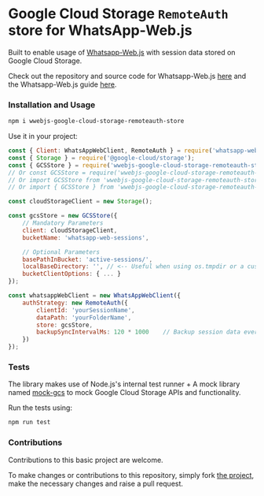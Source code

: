 # Google Cloud Storage `RemoteAuth` store for WhatsApp-Web.js

Built to enable usage of [Whatsapp-Web.js](https://wwebjs.dev/) with session data stored on Google Cloud Storage.

Check out the repository and source code for Whatsapp-Web.js [here](https://github.com/pedroslopez/whatsapp-web.js) and the Whatsapp-Web.js guide [here]().

### Installation and Usage

```bash
npm i wwebjs-google-cloud-storage-remoteauth-store
```

Use it in your project:

```js
const { Client: WhatsAppWebClient, RemoteAuth } = require('whatsapp-web.js');
const { Storage } = require('@google-cloud/storage');
const { GCSStore } = require('wwebjs-google-cloud-storage-remoteauth-store');
// Or const GCSStore = require('wwebjs-google-cloud-storage-remoteauth-store');
// Or import GCSStore from 'wwebjs-google-cloud-storage-remoteauth-store'
// Or import { GCSStore } from 'wwebjs-google-cloud-storage-remoteauth-store'

const cloudStorageClient = new Storage();

const gcsStore = new GCSStore({
    // Mandatory Parameters
    client: cloudStorageClient,
    bucketName: 'whatsapp-web-sessions',

    // Optional Parameters
    basePathInBucket: 'active-sessions/',
    localBaseDirectory: '', // <-- Useful when using os.tmpdir or a custom data path,
    bucketClientOptions: { ... }
});

const whatsappWebClient = new WhatsAppWebClient({
    authStrategy: new RemoteAuth({
        clientId: 'yourSessionName',
        dataPath: 'yourFolderName',
        store: gcsStore,
        backupSyncIntervalMs: 120 * 1000    // Backup session data every 2 minutes to cloud storage
    })
});
```

### Tests

The library makes use of Node.js's internal test runner + A mock library named [mock-gcs](https://github.com/aldipermanaetikaputra/mock-gcs) to mock Google Cloud Storage APIs and functionality.

Run the tests using:

```bash
npm run test
```

### Contributions

Contributions to this basic project are welcome.

To make changes or contributions to this repository, simply fork [the project](https://github.com/deve-sh/wwebjs-google-cloud-storage-store), make the necessary changes and raise a pull request.
